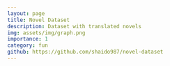 ```yaml
---
layout: page
title: Novel Dataset
description: Dataset with translated novels
img: assets/img/graph.png
importance: 1
category: fun
github: https://github.com/shaido987/novel-dataset
---
```


